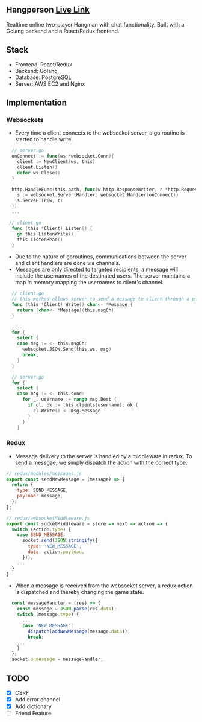 ## Hangperson [Live Link](http://hangperson.com)
Realtime online two-player Hangman with chat functionality.
Built with a Golang backend and a React/Redux frontend.

## Stack
- Frontend: React/Redux
- Backend: Golang
- Database: PostgreSQL
- Server: AWS EC2 and Nginx

## Implementation

### Websockets
- Every time a client connects to the websocket server, a go routine is started to handle write.

```go
  // server.go
  onConnect := func(ws *websocket.Conn){
    client := NewClient(ws, this)
    client.Listen()
    defer ws.Close()
  }

  http.HandleFunc(this.path, func(w http.ResponseWriter, r *http.Request){
    s := websocket.Server{Handler: websocket.Handler(onConnect)}
    s.ServeHTTP(w, r)
  })
  ...

 // client.go
  func (this *Client) Listen() {
    go this.ListenWrite()
    this.ListenRead()
  }
```

- Due to the nature of goroutines, communications between the server and client handlers are done via channels.
- Messages are only directed to targeted recipients, a message will include the usernames of the destinated users. The server maintains a map in memory mapping the usernames to client's channel.
```go
  // client.go
  // this method allows server to send a message to client through a public method
  func (this *Client) Write() chan<- *Message {
    return (chan<- *Message)(this.msgCh)
  }

  ....
  for {
    select {
    case msg := <- this.msgCh:
      websocket.JSON.Send(this.ws, msg)
      break;
    }
  }

  // server.go
  for {
    select {
    case msg := <- this.send:
      for _, username := range msg.Dest {
        if cl, ok := this.clients[username]; ok {
          cl.Write() <- msg.Message
        }
      }
    }
```

### Redux
- Message delivery to the server is handled by a middleware in redux. To send a messgae, we simply dispatch the action with the correct type.
```js
// redux/modules/messages.js
export const sendNewMessage = (message) => {
  return {
    type: SEND_MESSAGE,
    payload: message,
  };
};

// redux/websocketMiddleware.js
export const socketMiddleware = store => next => action => {
  switch (action.type) {
    case SEND_MESSAGE:
      socket.send(JSON.stringify({
        type: 'NEW_MESSAGE',
        data: action.payload,
      }));
    ...
  }
}
```
- When a message is received from the websocket server, a redux action is dispatched and thereby changing the game state.

```js
  const messageHandler = (res) => {
    const message = JSON.parse(res.data);
    switch (message.type) {
      ...
      case 'NEW_MESSAGE':
        dispatch(addNewMessage(message.data));
        break;
    ...
    }
  };
  socket.onmessage = messageHandler;
 ```
## TODO
- [x] CSRF
- [x] Add error channel
- [x] Add dictionary
- [ ] Friend Feature
